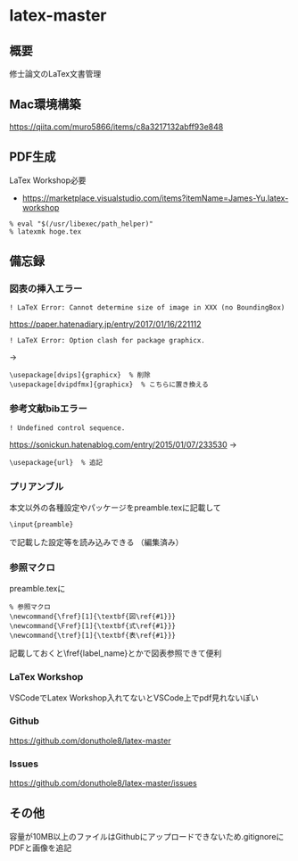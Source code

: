 # latex-master

## 概要
修士論文のLaTex文書管理


## Mac環境構築
https://qiita.com/muro5866/items/c8a3217132abff93e848


## PDF生成
LaTex Workshop必要
- https://marketplace.visualstudio.com/items?itemName=James-Yu.latex-workshop

```
% eval "$(/usr/libexec/path_helper)"
% latexmk hoge.tex
```

## 備忘録
### 図表の挿入エラー
```
! LaTeX Error: Cannot determine size of image in XXX (no BoundingBox)
```
https://paper.hatenadiary.jp/entry/2017/01/16/221112
```
! LaTeX Error: Option clash for package graphicx.
```
→
```
\usepackage[dvips]{graphicx}  % 削除
\usepackage[dvipdfmx]{graphicx}  % こちらに置き換える
```


### 参考文献bibエラー
```
! Undefined control sequence.
```
https://sonickun.hatenablog.com/entry/2015/01/07/233530
→
```
\usepackage{url}  % 追記
```


### プリアンブル
本文以外の各種設定やパッケージをpreamble.texに記載して
```
\input{preamble}
```
で記載した設定等を読み込みできる （編集済み） 


### 参照マクロ
preamble.texに
```
% 参照マクロ
\newcommand{\fref}[1]{\textbf{図\ref{#1}}}
\newcommand{\Fref}[1]{\textbf{式\ref{#1}}}
\newcommand{\tref}[1]{\textbf{表\ref{#1}}}
```
記載しておくと\fref{label_name}とかで図表参照できて便利


### LaTex Workshop
VSCodeでLatex Workshop入れてないとVSCode上でpdf見れないぽい


### Github
https://github.com/donuthole8/latex-master 


### Issues
https://github.com/donuthole8/latex-master/issues


## その他
容量が10MB以上のファイルはGithubにアップロードできないため.gitignoreにPDFと画像を追記
